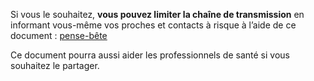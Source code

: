 Si vous le souhaitez, **vous pouvez limiter la chaîne de transmission** en informant vous-même vos proches et contacts à risque à l’aide de ce document :
[pense-bête](pense-bete.pdf)

Ce document pourra aussi aider les professionnels de santé
si vous souhaitez le partager.
